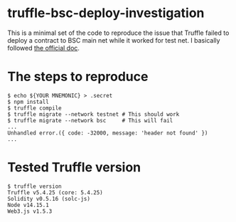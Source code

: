 # truffle-bsc-deploy-investigation
This is a minimal set of the code to reproduce the issue that Truffle failed to deploy a contract to BSC main net while it worked for test net.
I basically followed [the official doc](https://docs.binance.org/smart-chain/developer/deploy/truffle.html).


# The steps to reproduce
```
$ echo ${YOUR MNEMONIC} > .secret
$ npm install
$ truffle compile
$ truffle migrate --network testnet # This should work
$ truffle migrate --network bsc     # This will fail
...
Unhandled error.({ code: -32000, message: 'header not found' })
...
```

# Tested Truffle version
```
$ truffle version
Truffle v5.4.25 (core: 5.4.25)
Solidity v0.5.16 (solc-js)
Node v14.15.1
Web3.js v1.5.3
```